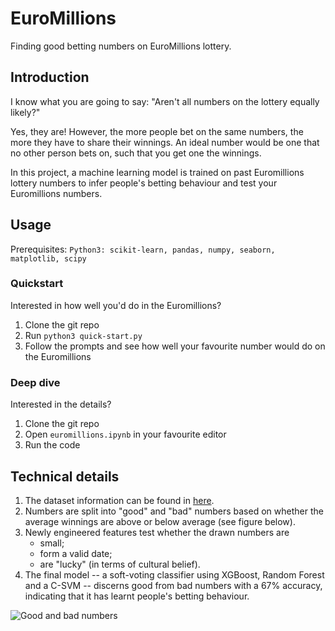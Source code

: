 # EuroMillions
Finding good betting numbers on EuroMillions lottery.

## Introduction

I know what you are going to say: "Aren't all numbers on the lottery
equally likely?"

Yes, they are! However, the more people bet on the same numbers, the
more they have to share their winnings. An ideal number would be one
that no other person bets on, such that you get one the winnings.

In this project, a machine learning model is trained on past Euromillions
lottery numbers to infer people's betting behaviour and test your Euromillions numbers.



## Usage

Prerequisites:
`Python3: scikit-learn, pandas, numpy, seaborn, matplotlib, scipy`
### Quickstart

Interested in how well you'd do in the Euromillions?

1. Clone the git repo 
2. Run `python3 quick-start.py`
3. Follow the prompts and see how well your favourite number would do 
   on the Euromillions

### Deep dive 

Interested in the details?


1. Clone the git repo
2. Open `euromillions.ipynb` in your favourite editor
3. Run the code



## Technical details

1. The dataset information can be found in
[here](./datasets).
2. Numbers are split into "good" and "bad" numbers based on whether
the average winnings are above or below average (see figure below).
3. Newly engineered features test whether the drawn numbers are
   - small;
   - form a valid date;
   - are "lucky" (in terms of cultural belief).
4. The final model -- a soft-voting classifier using
XGBoost, Random Forest and a C-SVM -- discerns good from bad numbers
with a 67% accuracy, indicating that it has learnt people's betting behaviour.

![Good and bad numbers](./plots/avg-winnings-class.png "Distribution of
 winnings at the lottery")

